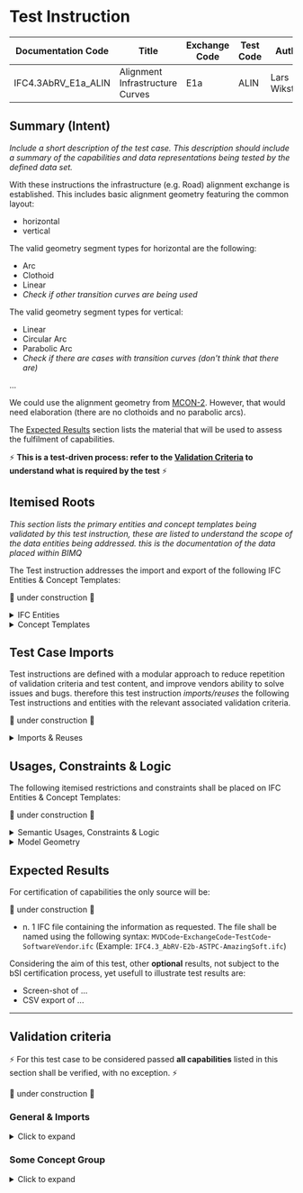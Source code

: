 # Test Instruction

| Documentation Code  | Title                           | Exchange Code | Test Code | Author        | Data Owner | Version | Date       |
| ------------------- | ------------------------------- | ------------- | --------- | ------------- | ---------- | ------- | ---------- |
| IFC4.3AbRV_E1a_ALIN | Alignment Infrastructure Curves | E1a           | ALIN      | Lars Wikström | FTIA?      | 1.0     | 07.01.2022 |


## Summary (Intent)

*Include a short description of the test case. This description should include a summary of the capabilities and data representations being tested by the defined data set.*

With these instructions the infrastructure (e.g. Road) alignment exchange is established.
This includes basic alignment geometry featuring the common layout:

- horizontal
- vertical

The valid geometry segment types for horizontal are the following:

- Arc
- Clothoid
- Linear
- *Check if other transition curves are being used*

The valid geometry segment types for vertical:

- Linear
- Circular Arc 
- Parabolic Arc
- *Check if there are cases with transition curves (don't think that there are)*

...

We could use the alignment geometry from [MCON-2](https://github.com/bSI-InfraRoom/IFC-infra-unit-test/tree/main/MCON-2). However, that would need elaboration (there are no clothoids and no parabolic arcs).

The [Expected Results](#Expected-Results) section lists the material that will be used to assess the fulfilment of capabilities.

:zap: **This is a test-driven process: refer to the [Validation Criteria](#Validation-Criteria) to understand what is required by the test** :zap:

## Itemised Roots
*This section lists the primary entities and concept templates being validated by this test instruction, these are listed to understand the scope of the data entities being addressed. this is the documentation of the data placed within BIMQ*

The Test instruction addresses the import and export of the following IFC Entities & Concept Templates:

:construction: under construction :construction:

<details><summary>IFC Entities</summary>

These entities represent a test-specific subset of the wider AbRV_Ex exchange and the overall AbRV MVD. **The scope of the test shall not be used as a definitive scope of the exchange, or of the entire MVD.**

- *IfcAlignment*
- *IfcAlignmentHorizontal*
- *IfcAlignmentVertical*
- *IfcAlignmentSegment*
- *IfcAlignmentHorizontalSegment*
- *IfcAlignmentVerticalSegment*
- *IfcAxis2PlacementLinear*
- *IfcAxis2Placement2D*
- *IfcAxis2Placement3D*
- *IfcCircle*
- *IfcClothoid*
- *IfcCompositeCurve*
- *IfcCurveSegment*
- *IfcLine*
- *IfcLinearPlacement*
- *IfcLocalPlacement*
- *IfcGeometricRepresentationContext*
- *IfcGeometricRepresentationSubContext*
- *IfcGradientCurve*
- *IfcMapConversion*
- *IfcPolyline*
- *IfcProject*
- *IfcProjectedCRS*
- *IfcProductDefinitionShape*
- *IfcSite*
- *IfcShapeRepresentation*

</details>

<details><summary>Concept Templates</summary>

These concept templates represent a test-specific subset of the wider AbRV_Ex exchange and the overall AbRV MVD, that must be correctly exported to meet the validation criteria. **The scope of the test shall not be used as a definitive scope of the exchange, or of the entire MVD.**

- *Alignment Layout*
- *Alignment Geometry*
- *Alignment Geometry Gradient*
- *Project Global Positioning*
- *Spatial Containment*

</details>

## Test Case Imports
Test instructions are defined with a modular approach to reduce repetition of validation criteria and test content, and improve vendors ability to solve issues and bugs. therefore this test instruction *imports/reuses* the following Test instructions and entities with the relevant associated validation criteria.

:construction: under construction :construction:

<details><summary>Imports & Reuses</summary>

| TI Code                                  | Test Instruction Title  | Comments                                                     |
| ---------------------------------------- | ----------------------- | ------------------------------------------------------------ |
| [IFC4.3AbRV_E0_SSRD](../../E0-SSRD/SSRD) | Spatial Structures Road | Spatial structure for road incuding the dependencies (E0_SSSI, E0_MSTP) |

</details>

## Usages, Constraints & Logic
The following itemised restrictions and constraints shall be placed on IFC Entities & Concept Templates:

:construction: under construction :construction:

<details><summary>Semantic Usages, Constraints & Logic</summary>

The following itemised Usages, Constraints & Logic are normative entries within the AbRV MVD and MUST be satisfied to meet the defined validation criteria

- IfcSomething
    - *Constraint*

</details>

<details><summary>Model Geometry</summary>
The Test case requires the following additional checks related to Model Geometry:

- *Constraint*

</details>

## Expected Results

For certification of capabilities the only source will be:

:construction: under construction :construction:

- n. 1 IFC file containing the information as requested. The file shall be named using the following syntax: `MVDCode`-`ExchangeCode`-`TestCode`-`SoftwareVendor`.`ifc` (Example: `IFC4.3_AbRV-E2b-ASTPC-AmazingSoft.ifc`)

Considering the aim of this test, other **optional** results, not subject to the bSI certification process, yet usefull to illustrate test results are:
- Screen-shot of ...
- CSV export of ...

---

## Validation criteria
:zap: For this test case to be considered passed **all capabilities** listed in this section shall be verified, with no exception. :zap:

:construction: under construction :construction:

### General & Imports

<details><summary>Click to expand</summary>

- All the concept templates must be correctly implemented as presented in the validation criteria
- At least 1 instance of each entity listed in [Itemised Roots](#Itemised-Roots) is present in the file.


#### Imports
| **TI Code**        | **Criteria Codes** | *COMMENT**                                         |
|--------------------|--------------------|----------------------------------------------------|
| IFC4.3AbRV_E0_MSTP | ALL CRITERIA       | As outlined in the dataset [Imported Entities Table](Dataset/README.md#Imported-Entities-Table) |


#### General
| **ID**  | **CRITERIA**                                        | **VALUE**                                     | **COMMENT** |
|---------|-----------------------------------------------------|-----------------------------------------------|-------------|
| GENE_01 | All requested entities are present in the IFC model | per [Entities Table](Dataset/README.md#Entities-Table) |    |

</details>

### Some Concept Group

<details><summary>Click to expand</summary>
Criteria around the representation of 'Some Concept'

| **ID**  | **CRITERIA**                                        | **VALUE**                                | **COMMENT** |
|---------|-----------------------------------------------------|------------------------------------------|-------------|
| XXXX_01 | A Criteria to follow                               | its expected value or outcome            |             |

</details>
